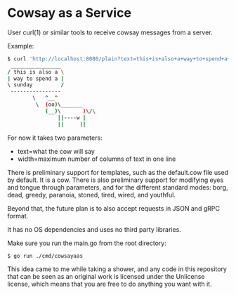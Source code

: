 # Cowsay as a Service

User curl(1) or similar tools to receive cowsay messages from a server.

Example:

```bash
$ curl 'http://localhost:8080/plain?text=this+is+also+a+way+to+spend+a+sunday&width=15'
 ________________ 
/ this is also a \
| way to spend a |
\ sunday         /
 ---------------- 
        \   ^__^
         \  (oo)\_______
            (__)\       )\/\
                ||----w |
                ||     ||
```

For now it takes two parameters:

- text=what the cow will say
- width=maximum number of columns of text in one line

There is preliminary support for templates, such as the default.cow file used by default. It is a cow. There is also preliminary support for modifying eyes and tongue through parameters, and for the different standard modes: borg, dead, greedy, paranoia, stoned, tired, wired, and youthful.

Beyond that, the future plan is to also accept requests in JSON and gRPC format.

It has no OS dependencies and uses no third party libraries.

Make sure you run the main.go from the root directory:

```bash
$ go run ./cmd/cowsayaas
```

This idea came to me while taking a shower, and any code in this repository that can be seen as an original work is licensed under the Unlicense license, which means that you are free to do anything you want with it.
